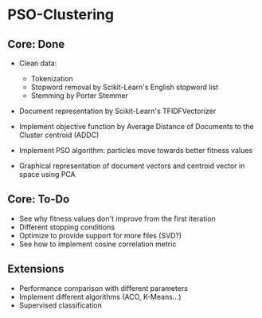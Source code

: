 # PSO-Clustering

## Core: Done

* Clean data: 
    * Tokenization
    * Stopword removal by Scikit-Learn's English stopword list
    * Stemming by Porter Stemmer
    
* Document representation by Scikit-Learn's TFIDFVectorizer

* Implement objective function by Average Distance of Documents to the Cluster centroid (ADDC)

* Implement PSO algorithm: particles move towards better fitness values 

* Graphical representation of document vectors and centroid vector in space using PCA

## Core: To-Do

* See why fitness values don't improve from the first iteration
* Different stopping conditions
* Optimize to provide support for more files (SVD?)
* See how to implement cosine correlation metric

## Extensions
* Performance comparison with different parameters
* Implement different algorithms (ACO, K-Means...)
* Supervised classification